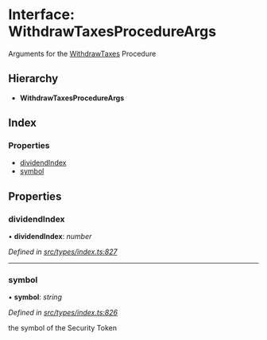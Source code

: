 # Interface: WithdrawTaxesProcedureArgs

Arguments for the [WithdrawTaxes](../enums/_types_index_.proceduretype.md#withdrawtaxes) Procedure

## Hierarchy

* **WithdrawTaxesProcedureArgs**

## Index

### Properties

* [dividendIndex](_types_index_.withdrawtaxesprocedureargs.md#dividendindex)
* [symbol](_types_index_.withdrawtaxesprocedureargs.md#symbol)

## Properties

###  dividendIndex

• **dividendIndex**: *number*

*Defined in [src/types/index.ts:827](https://github.com/PolymathNetwork/polymath-sdk/blob/e8bbc1e/src/types/index.ts#L827)*

___

###  symbol

• **symbol**: *string*

*Defined in [src/types/index.ts:826](https://github.com/PolymathNetwork/polymath-sdk/blob/e8bbc1e/src/types/index.ts#L826)*

the symbol of the Security Token
